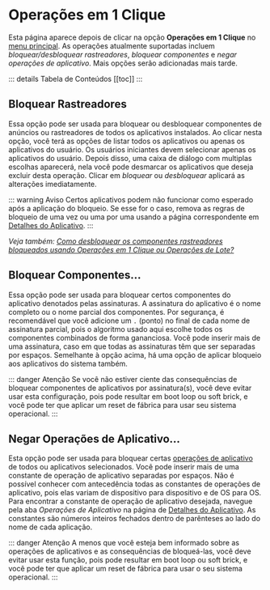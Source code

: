 # Operações em 1 Clique

Esta página aparece depois de clicar na opção **Operações em 1 Clique** no [menu principal](./main-page.md#menu-de-opcoes). As operações atualmente suportadas incluem _bloquear/desbloquear rastreadores_, _bloquear componentes_ e _negar operações de aplicativo_. Mais opções serão adicionadas mais tarde.

::: details Tabela de Conteúdos
[[toc]]
:::

## Bloquear Rastreadores
Essa opção pode ser usada para bloquear ou desbloquear componentes de anúncios ou rastreadores de todos os aplicativos instalados. Ao clicar nesta opção, você terá as opções de listar todos os aplicativos ou apenas os aplicativos do usuário. Os usuários iniciantes devem selecionar apenas os aplicativos do usuário. Depois disso, uma caixa de diálogo com multiplas escolhas aparecerá, nela você pode desmarcar os aplicativos que deseja excluir desta operação. Clicar em _bloquear_ ou _desbloquear_ aplicará as alterações imediatamente.

::: warning Aviso
Certos aplicativos podem não funcionar como esperado após a aplicação do bloqueio. Se esse for o caso, remova as regras de bloqueio de uma vez ou uma por uma usando a página correspondente em [Detalhes do Aplicativo][1].
:::

_Veja também: [Como desbloquear os componentes rastreadores bloqueados usando Operações em 1 Clique ou Operações de Lote?](../faq/app-components.md#como-desbloquear-os-componentes-rastreadores-bloqueados-usando-operacoes-em-1-clique-ou-operacoes-em-lote)_

## Bloquear Componentes…
Essa opção pode ser usada para bloquear certos componentes do aplicativo denotados pelas assinaturas. A assinatura do aplicativo é o nome completo ou o nome parcial dos componentes. Por segurança, é recomendável que você adicione um `.` (ponto) no final de cada nome de assinatura parcial, pois o algoritmo usado aqui escolhe todos os componentes combinados de forma gananciosa. Você pode inserir mais de uma assinatura, caso em que todas as assinaturas têm que ser separadas por espaços. Semelhante à opção acima, há uma opção de aplicar bloqueio aos aplicativos do sistema também.

::: danger Atenção
Se você não estiver ciente das consequências de bloquear componentes de aplicativos por assinatura(s), você deve evitar usar esta configuração, pois pode resultar em boot loop ou soft brick, e você pode ter que aplicar um reset de fábrica para usar seu sistema operacional.
:::

## Negar Operações de Aplicativo…
Esta opção pode ser usada para bloquear certas [operações de aplicativo](../tech/AppOps.md) de todos ou aplicativos selecionados. Você pode inserir mais de uma constante de operação de aplicativo separadas por espaços. Não é possível conhecer com antecedência todas as constantes de operações de aplicativo, pois elas variam de dispositivo para dispositivo e de OS para OS. Para encontrar a constante de operação de aplicativo desejada, navegue pela aba _Operações de Aplicativo_ na página de [Detalhes do Aplicativo][1]. As constantes são números inteiros fechados dentro de parênteses ao lado do nome de cada aplicação.

::: danger Atenção
A menos que você esteja bem informado sobre as operações de aplicativos e as consequências de bloqueá-las, você deve evitar usar esta função, pois pode resultar em boot loop ou soft brick, e você pode ter que aplicar um reset de fábrica para usar o seu sistema operacional.
:::

[1]: ./app-details-page.md
